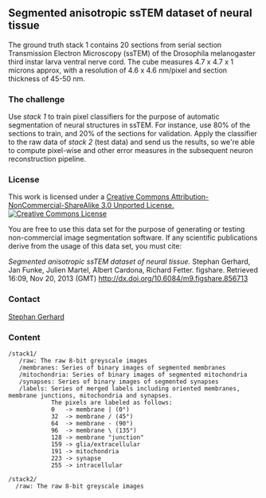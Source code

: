 
Segmented anisotropic ssTEM dataset of neural tissue
----------------------------------------------------

The ground truth stack 1 contains 20 sections from serial section Transmission Electron Microscopy (ssTEM) of the Drosophila melanogaster third instar larva ventral nerve cord. The cube measures 4.7 x 4.7 x 1 microns approx, with a resolution of 4.6 x 4.6 nm/pixel and section thickness of 45-50 nm.

### The challenge
Use *stack 1* to train pixel classifiers for the purpose of automatic segmentation of neural structures in ssTEM. For instance, use 80% of the sections to train, and 20% of the sections for validation. Apply the classifier to the raw data of *stack 2* (test data) and send us the results, so we're able to compute pixel-wise and other error measures in the subsequent neuron reconstruction pipeline.

### License
This work is licensed under a
[Creative Commons Attribution-NonCommercial-ShareAlike 3.0 Unported License.](http://creativecommons.org/licenses/by-nc-sa/3.0/deed.en_US)
<a rel="license" href="http://creativecommons.org/licenses/by-nc-sa/3.0/deed.en_US"><img alt="Creative Commons License" style="border-width:0" src="http://i.creativecommons.org/l/by-nc-sa/3.0/88x31.png" /></a>

You are free to use this data set for the purpose of generating or testing non-commercial image segmentation software. If any scientific publications derive from the usage of this data set, you must cite:

*Segmented anisotropic ssTEM dataset of neural tissue.* Stephan Gerhard, Jan Funke, Julien Martel, Albert Cardona, Richard Fetter. figshare. Retrieved 16:09, Nov 20, 2013 (GMT) http://dx.doi.org/10.6084/m9.figshare.856713

### Contact

[Stephan Gerhard](mailto:git@unidesign.ch)


### Content

    /stack1/
       /raw: The raw 8-bit greyscale images
       /membranes: Series of binary images of segmented membranes
       /mitochondria: Series of binary images of segmented mitochondria
       /synapses: Series of binary images of segmented synapses
       /labels: Series of merged labels including oriented membranes, membrane junctions, mitochondria and synapses.
                The pixels are labeled as follows:
                0   -> membrane | (0°)
                32  -> membrane / (45°)
                64  -> membrane - (90°)
                96  -> membrane \ (135°)
                128 -> membrane "junction"
                159 -> glia/extracellular
                191 -> mitochondria
                223 -> synapse
                255 -> intracellular
    
    /stack2/
      /raw: The raw 8-bit greyscale images
  
  
